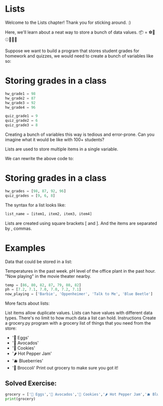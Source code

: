 # Lists

Welcome to the Lists chapter! Thank you for sticking around. :)

Here, we'll learn about a neat way to store a bunch of data values. 📦 = ⚽️🏀⚾️🥎🏐🏈

Suppose we want to build a program that stores student grades for homework and quizzes, we would need to create a bunch of variables like so:

# Storing grades in a class

```py
hw_grade1 = 98
hw_grade2 = 87
hw_grade3 = 92
hw_grade4 = 96

quiz_grade1 = 9
quiz_grade2 = 6
quiz_grade3 = 8
```

Creating a bunch of variables this way is tedious and error-prone. Can you imagine what it would be like with 100+ students?

Lists are used to store multiple items in a single variable.

We can rewrite the above code to:

# Storing grades in a class

```py
hw_grades = [98, 87, 92, 96]
quiz_grades = [9, 6, 8]
```

The syntax for a list looks like:

```py
list_name = [item1, item2, item3, item4]
```

Lists are created using square brackets [ and ]. And the items are separated by , commas.

# Examples

Data that could be stored in a list:

Temperatures in the past week.
pH level of the office plant in the past hour.
"Now playing" in the movie theater nearby.

```py
temp = [86, 80, 82, 87, 79, 80, 82]
ph = [7.2, 7.1, 7.0, 7.0, 7.2, 7.1]
now_playing = ['Barbie', 'Oppenheimer', 'Talk to Me', 'Blue Beetle']
```

More facts about lists:

List items allow duplicate values.
Lists can have values with different data types.
There's no limit to how much data a list can hold.
Instructions
Create a grocery.py program with a grocery list of things that you need from the store:

- '🥚 Eggs'
- '🥑 Avocados'
- '🍪 Cookies'
- '🌶 Hot Pepper Jam'
- '🫐 Blueberries'
- '🥦 Broccoli'
  Print out grocery to make sure you got it!

## Solved Exercise:

```py
grocery = ['🥚 Eggs','🥑 Avocados','🍪 Cookies','🌶 Hot Pepper Jam','🫐 Blueberries','🥦 Broccoli']
print(grocery)
```
